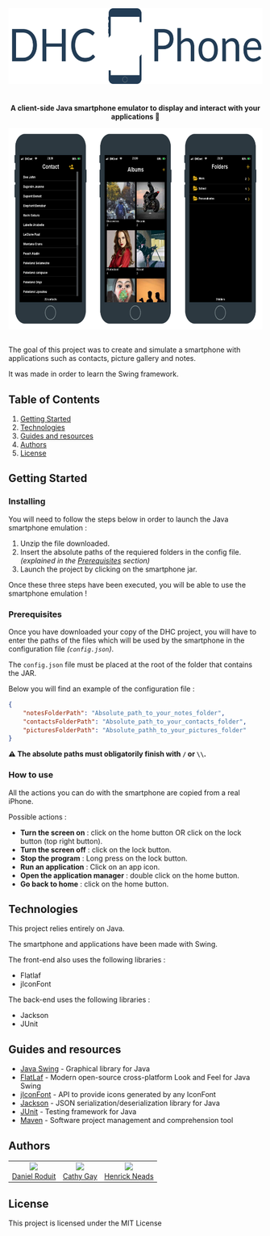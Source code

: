 <div align="center">
   <a href="https://github.com/d-roduit/DHC-Phone"><img src="readme_pictures/DHC-Phone_Logo.svg" align="center" height="150" alt="DHC-Phone logo"></a>

#

<p align="center">
    <strong>A client-side Java smartphone emulator to display and interact with your applications 📱</strong>
</p>

</div>

<div align="center">
    <a href="https://github.com/d-roduit/DHC-Phone"><img src="readme_pictures/applications_screenshots.png" align="center" height="400" alt="Applications screenshots"></a>
</div>
<br>

The goal of this project was to create and simulate a smartphone with applications such as contacts, picture gallery and notes.

It was made in order to learn the Swing framework.

## Table of Contents

1. [Getting Started](#getting-started)
2. [Technologies](#technologies)
3. [Guides and resources](#guides-and-resources)
4. [Authors](#authors)
5. [License](#license)

## <a name="getting-started"></a>Getting Started

### Installing

You will need to follow the steps below in order to launch the Java smartphone emulation :

1. Unzip the file downloaded.
2. Insert the absolute paths of the requiered folders in the config file. *(explained in the [Prerequisites](#prerequisites) section)*
3. Launch the project by clicking on the smartphone jar.

Once these three steps have been executed, you will be able to use the smartphone emulation !

### <a name="prerequisites"></a>Prerequisites

Once you have downloaded your copy of the DHC project, you will have to enter the paths of the files which will be used by the smartphone in the configuration file *(`config.json`)*.

The `config.json` file must be placed at the root of the folder that contains the JAR.

Below you will find an example of the configuration file :
```json
{
    "notesFolderPath": "Absolute_path_to_your_notes_folder",
    "contactsFolderPath": "Absolute_path_to_your_contacts_folder",
    "picturesFolderPath": "Absolute_pathh_to_your_pictures_folder"
}
```

**:warning: The absolute paths must obligatorily finish with `/` or `\\`.**

### How to use

All the actions you can do with the smartphone are copied from a real iPhone.

Possible actions :
- **Turn the screen on** : click on the home button OR click on the lock button (top right button).
- **Turn the screen off** : click on the lock button.
- **Stop the program** : Long press on the lock button.
- **Run an application** : Click on an app icon.
- **Open the application manager** : double click on the home button.
- **Go back to home** : click on the home button.

## <a name="technologies"></a>Technologies

This project relies entirely on Java.

The smartphone and applications have been made with Swing.

The front-end also uses the following libraries :

- Flatlaf
- jIconFont

The back-end uses the following libraries :

- Jackson
- JUnit

## <a name="guides-and-resources"></a>Guides and resources

* [Java Swing](https://docs.oracle.com/javase/8/docs/technotes/guides/swing/index.html) - Graphical library for Java
* [FlatLaf](https://www.formdev.com/flatlaf/) -  Modern open-source cross-platform Look and Feel for Java Swing
* [jIconFont](http://jiconfont.github.io/) - API to provide icons generated by any IconFont
* [Jackson](https://github.com/FasterXML/jackson) - JSON serialization/deserialization library for Java
* [JUnit](https://junit.org/junit5/) - Testing framework for Java
* [Maven](https://maven.apache.org/) - Software project management and comprehension tool

## <a name="authors"></a>Authors

<table>
   <tbody>
      <tr>
         <td align="center">
            <a href="https://github.com/d-roduit">
            <img src="https://github.com/d-roduit.png?s=75" width="75"><br />
            Daniel Roduit
            </a>
         </td>
         <td align="center">
            <a href="https://gitlab.com/g.cathy">
            <img src="https://secure.gravatar.com/avatar/8249f413f33aff71168b6c34d4bffbc3?s=180&d=identicon" width="75"><br />
            Cathy Gay
            </a>
         </td>
         <td align="center">
            <a href="https://gitlab.com/Henrick_Neads">
            <img src="https://secure.gravatar.com/avatar/e4ee014d6287b3d015de146e2db3b461?s=180&d=identicon" width="75"><br />
            Henrick Neads
            </a>
         </td>
      </tr>
   </tbody>
</table>

## <a name="license"></a>License

This project is licensed under the MIT License
